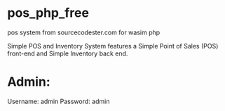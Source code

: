 # pos_php_free
pos system from sourcecodester.com for wasim php

Simple POS and Inventory System features a Simple Point of Sales (POS) front-end and Simple Inventory back end.

# Admin:
Username: admin
Password: admin

